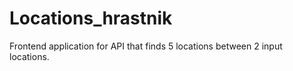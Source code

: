 # Locations_hrastnik
Frontend application for API that finds 5 locations between 2 input locations.
